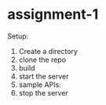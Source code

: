 # assignment-1

Setup:
1. Create a directory
2. clone the repo
3. build
4. start the server
5. sample APIs:
6. stop the server
